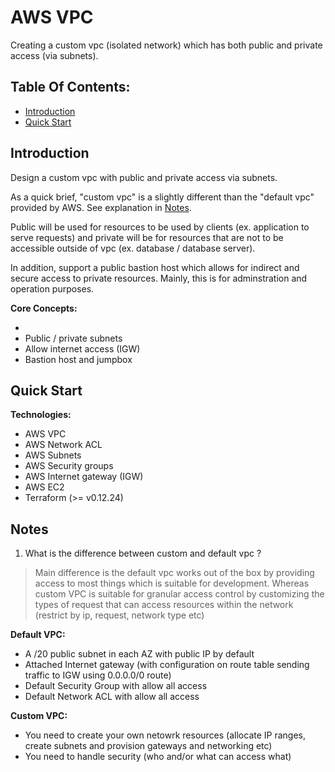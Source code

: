 # AWS VPC  

Creating a custom vpc (isolated network) which has both public and private access (via subnets).

## Table Of Contents:

- [Introduction](#Introdiction)
- [Quick Start](#quick-start)

## Introduction


Design a custom vpc with public and private access via subnets.

As a quick brief, "custom vpc" is a slightly different than the "default vpc" provided by AWS.
See explanation in [Notes](#notes).

Public will be used for resources to be used by clients (ex. application to serve requests) and private will be for 
resources that are not to be accessible outside of vpc (ex. database / database server).

In addition, support a public bastion host which allows for indirect and secure access to private resources. Mainly, this is for adminstration and operation purposes.

**Core Concepts:**

-  
- Public / private subnets 
- Allow internet access (IGW)
- Bastion host and jumpbox

## Quick Start

**Technologies:**

- AWS VPC 
- AWS Network ACL
- AWS Subnets
- AWS Security groups 
- AWS Internet gateway (IGW)
- AWS EC2 
- Terraform (>= v0.12.24)


## Notes

1. What is the difference between custom and default vpc ?

> Main difference is the default vpc works out of the box by providing access to most things which is suitable for development. Whereas custom VPC is suitable for granular access control by customizing the types of request that can access resources within the network (restrict by ip, request, network type etc)

**Default VPC:**

- A /20 public subnet in each AZ with public IP by default
- Attached Internet gateway (with configuration on route table sending traffic to IGW using 0.0.0.0/0 route)
- Default Security Group with allow all access
- Default Network ACL with allow all access

**Custom VPC:**

- You need to create your own netowrk resources (allocate IP ranges, create subnets and provision gateways and networking  etc)
- You need to handle security (who and/or what can access what)
